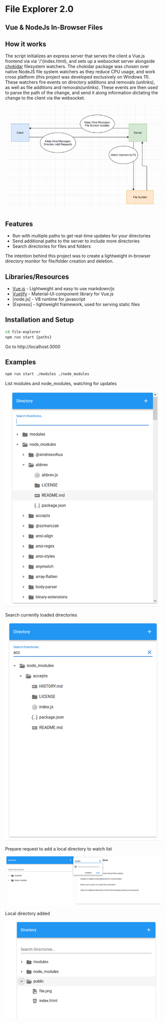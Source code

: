# File Explorer 2.0
## Vue & NodeJs In-Browser Files

## How it works
The script initializes an express server that serves the client a Vue.js frontend via via '/'(index.html), and sets up a websocket server alongside [chokidar](https://www.npmjs.com/package/chokidar) filesystem watchers. The chokidar package was chosen over native NodeJS file system watchers as they reduce CPU usage, and work cross platform (this project was developed exclusively on Windows 11). These watchers fire events on directory additions and removals (unlinks), as well as file additions and removals(unlinks). These events are then used to parse the path of the change, and send it along information dictating the change to the client via the websocket.

![Simple High Level Diagram Showing Data Paths](diagram.png)


## Features

- Run with multiple paths to get real-time updates for your directories
- Send additional paths to the server to include more directories
- Search directories for files and folders

The intention behind this project was to create a lightweight in-browser directory monitor for file/folder creation and deletion.

## Libraries/Resources

- [Vue.js](https://vuejs.org/) - Lightweight and easy to use markdown/js
- [Vuetify](https://vuetifyjs.com/en/) - Material-UI component library for Vue.js
- [node.js] - V8 runtime for javascript 
- [Express] - lightweight framework, used for serving static files

## Installation and Setup

```sh
cd file-explorer
npm run start {paths}
```
Go to http://localhost:3000

## Examples
```sh
npm run start ./modules ./node_modules
```

List modules and node_modules, watching for updates  

![modules and node_modules directories](examples/full_list.png)  


Search currently loaded directories  

![searching directories](examples/search_list.png)  


Prepare request to add a local directory to watch list  

![sending request to add directory](examples/add_dir.png)  


Local directory added  

![local directory added](examples/added_dir.png)

